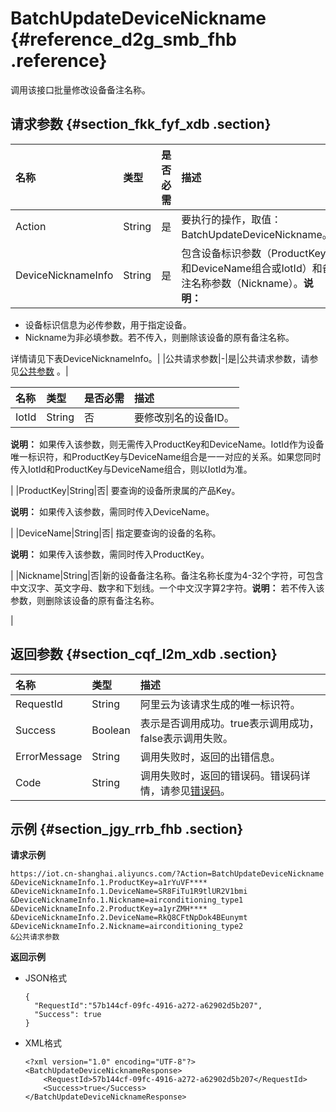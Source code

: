 # BatchUpdateDeviceNickname {#reference_d2g_smb_fhb .reference}

调用该接口批量修改设备备注名称。

## 请求参数 {#section_fkk_fyf_xdb .section}

|名称|类型|是否必需|描述|
|:-|:-|:---|:-|
|Action|String|是|要执行的操作，取值：BatchUpdateDeviceNickname。|
|DeviceNicknameInfo|String|是|包含设备标识参数（ProductKey和DeviceName组合或IotId）和备注名称参数（Nickname）。**说明：** 

-   设备标识信息为必传参数，用于指定设备。
-   Nickname为非必填参数。若不传入，则删除该设备的原有备注名称。

详情请见下表DeviceNicknameInfo。|
|公共请求参数|-|是|公共请求参数，请参见[公共参数](intl.zh-CN/云端开发指南/云端API参考/公共参数.md#) 。|

|名称|类型|是否必需|描述|
|:-|:-|:---|:-|
|IotId|String|否| 要修改别名的设备ID。

 **说明：** 如果传入该参数，则无需传入ProductKey和DeviceName。IotId作为设备唯一标识符，和ProductKey与DeviceName组合是一一对应的关系。如果您同时传入IotId和ProductKey与DeviceName组合，则以IotId为准。

 |
|ProductKey|String|否| 要查询的设备所隶属的产品Key。

 **说明：** 如果传入该参数，需同时传入DeviceName。

 |
|DeviceName|String|否| 指定要查询的设备的名称。

 **说明：** 如果传入该参数，需同时传入ProductKey。

 |
|Nickname|String|否|新的设备备注名称。备注名称长度为4-32个字符，可包含中文汉字、英文字母、数字和下划线。一个中文汉字算2字符。**说明：** 若不传入该参数，则删除该设备的原有备注名称。

|

## 返回参数 {#section_cqf_l2m_xdb .section}

|名称|类型|描述|
|:-|:-|:-|
|RequestId|String|阿里云为该请求生成的唯一标识符。|
|Success|Boolean|表示是否调用成功。true表示调用成功，false表示调用失败。|
|ErrorMessage|String|调用失败时，返回的出错信息。|
|Code|String|调用失败时，返回的错误码。错误码详情，请参见[错误码](intl.zh-CN/云端开发指南/云端API参考/错误码.md#)。|

## 示例 {#section_jgy_rrb_fhb .section}

**请求示例**

```
https://iot.cn-shanghai.aliyuncs.com/?Action=BatchUpdateDeviceNickname
&DeviceNicknameInfo.1.ProductKey=a1rYuVF****
&DeviceNicknameInfo.1.DeviceName=SR8FiTu1R9tlUR2V1bmi
&DeviceNicknameInfo.1.Nickname=airconditioning_type1
&DeviceNicknameInfo.2.ProductKey=a1yrZMH****
&DeviceNicknameInfo.2.DeviceName=RkQ8CFtNpDok4BEunymt
&DeviceNicknameInfo.2.Nickname=airconditioning_type2
&公共请求参数
```

**返回示例**

-   JSON格式

    ```
    {
      "RequestId":"57b144cf-09fc-4916-a272-a62902d5b207",
      "Success": true
    }
    ```

-   XML格式

    ```
    <?xml version="1.0" encoding="UTF-8"?>
    <BatchUpdateDeviceNicknameResponse>
        <RequestId>57b144cf-09fc-4916-a272-a62902d5b207</RequestId>
        <Success>true</Success>
    </BatchUpdateDeviceNicknameResponse>
    ```


